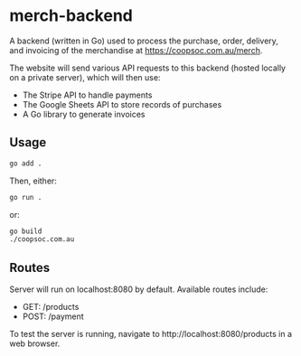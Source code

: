 # merch-backend

A backend (written in Go) used to process the purchase, order, delivery, and invoicing of the merchandise at https://coopsoc.com.au/merch.

The website will send various API requests to this backend (hosted locally on a private server), which will then use:

- The Stripe API to handle payments
- The Google Sheets API to store records of purchases
- A Go library to generate invoices

## Usage

```sh
go add .
```

Then, either:

```sh
go run .
```

or:

```sh
go build
./coopsoc.com.au
```

## Routes

Server will run on localhost:8080 by default.
Available routes include:

- GET: /products
- POST: /payment

To test the server is running, navigate to http://localhost:8080/products in a web browser.
